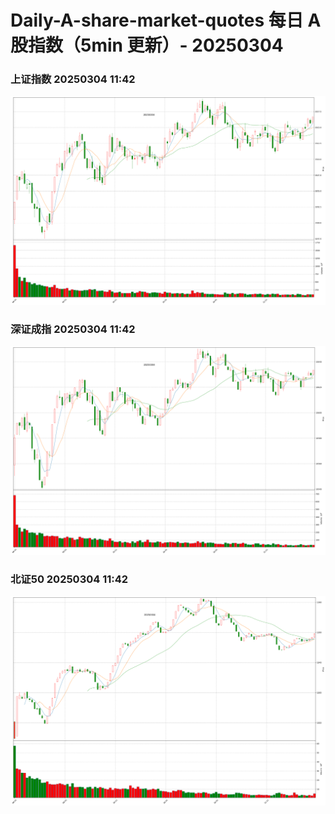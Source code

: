 
# Daily-A-share-market-quotes 每日 A 股指数（5min 更新）- 20250304

### 上证指数 20250304 11:42
![](./fig/2025/3/20250304-sh000001.png)

### 深证成指 20250304 11:42
![](./fig/2025/3/20250304-sz399001.png)

### 北证50 20250304 11:42
![](./fig/2025/3/20250304-bj899050.png)

